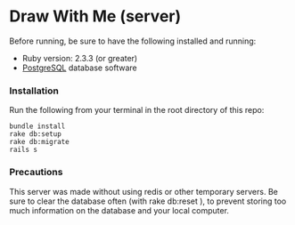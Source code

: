 # Draw With Me (server)

Before running, be sure to have the following installed and running:
* Ruby version: 2.3.3 (or greater)
* [PostgreSQL](https://www.postgresql.org/) database software 

### Installation 

Run the following from your terminal in the root directory of this repo:

```
bundle install
rake db:setup
rake db:migrate
rails s
```

### Precautions

This server was made without using redis or other temporary servers. Be sure to clear the database often (with rake db:reset ), to prevent storing too much information on the database and your local computer.